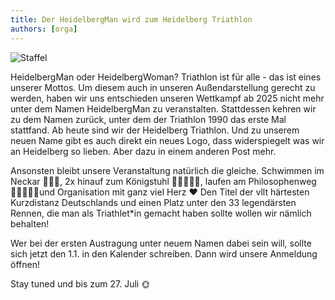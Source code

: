 ```yaml
---
title: Der HeidelbergMan wird zum Heidelberg Triathlon
authors: [orga]
---
```


![Staffel](/blog/20241227_newlogo.png)

HeidelbergMan oder HeidelbergWoman? Triathlon ist für alle - das ist eines unserer Mottos. Um diesem auch in unseren Außendarstellung gerecht zu werden, haben wir uns entschieden unseren Wettkampf ab 2025 nicht mehr unter dem Namen HeidelbergMan zu veranstalten. Stattdessen kehren wir zu dem Namen zurück, unter dem der Triathlon 1990 das erste Mal stattfand. Ab heute sind wir der Heidelberg Triathlon. Und zu unserem neuen Name gibt es auch direkt ein neues Logo, dass widerspiegelt was wir an Heidelberg so lieben. Aber dazu in einem anderen Post mehr. 

Ansonsten bleibt unsere Veranstaltung natürlich die gleiche. Schwimmen im Neckar 🏊🏻‍♀️, 2x hinauf zum Königstuhl 🚴🏻‍♀️🚴🏼,  laufen am Philosophenweg 🏃🏻‍♀️🏃🏻und Organisation mit ganz viel Herz ❤️ Den Titel der vllt härtesten Kurzdistanz Deutschlands und einen Platz unter den 33 legendärsten Rennen, die man als Triathlet*in gemacht haben sollte wollen wir nämlich behalten! 

Wer bei der ersten Austragung unter neuem Namen dabei sein will,  sollte sich jetzt den 1.1. in den Kalender schreiben. Dann wird unsere Anmeldung öffnen! 

Stay tuned und bis zum 27. Juli 🌞
